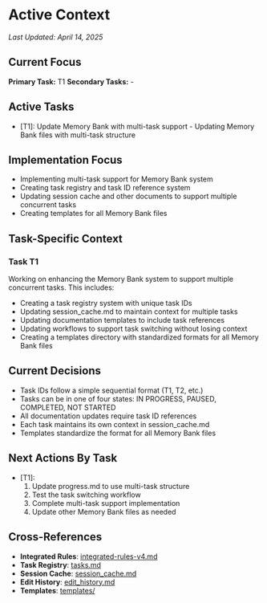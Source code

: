 # Active Context

*Last Updated: April 14, 2025*

## Current Focus
**Primary Task:** T1
**Secondary Tasks:** -

## Active Tasks
- [T1]: Update Memory Bank with multi-task support - Updating Memory Bank files with multi-task structure

## Implementation Focus
- Implementing multi-task support for Memory Bank system
- Creating task registry and task ID reference system
- Updating session cache and other documents to support multiple concurrent tasks
- Creating templates for all Memory Bank files

## Task-Specific Context

### Task T1
Working on enhancing the Memory Bank system to support multiple concurrent tasks. This includes:
- Creating a task registry system with unique task IDs
- Updating session_cache.md to maintain context for multiple tasks
- Updating documentation templates to include task references
- Updating workflows to support task switching without losing context
- Creating a templates directory with standardized formats for all Memory Bank files

## Current Decisions
- Task IDs follow a simple sequential format (T1, T2, etc.)
- Tasks can be in one of four states: IN PROGRESS, PAUSED, COMPLETED, NOT STARTED
- All documentation updates require task ID references
- Each task maintains its own context in session_cache.md
- Templates standardize the format for all Memory Bank files

## Next Actions By Task
- [T1]: 
  1. Update progress.md to use multi-task structure
  2. Test the task switching workflow
  3. Complete multi-task support implementation
  4. Update other Memory Bank files as needed

## Cross-References
- **Integrated Rules**: [integrated-rules-v4.md](/Users/deepak/code/memory-bank/integrated-rules-v4.md)
- **Task Registry**: [tasks.md](/Users/deepak/code/memory-bank/memory-bank/tasks.md)
- **Session Cache**: [session_cache.md](/Users/deepak/code/memory-bank/memory-bank/session_cache.md)
- **Edit History**: [edit_history.md](/Users/deepak/code/memory-bank/memory-bank/edit_history.md)
- **Templates**: [templates/](/Users/deepak/code/memory-bank/memory-bank/templates/)
